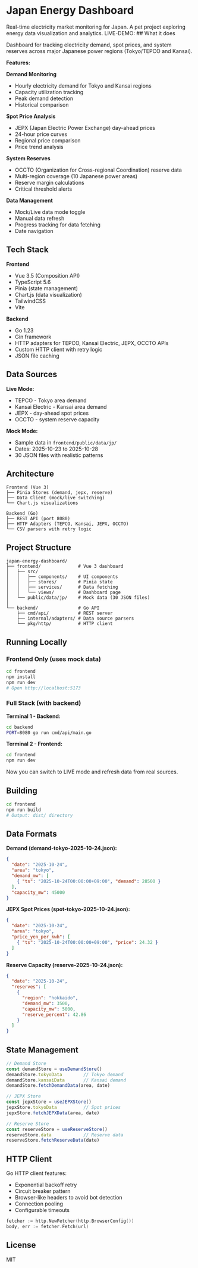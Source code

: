 # Japan Energy Dashboard

Real-time electricity market monitoring for Japan. A pet project exploring energy data visualization and analytics.
LIVE-DEMO:  [
](https://japan-energy-dashboard.vercel.app/)## What it does

Dashboard for tracking electricity demand, spot prices, and system reserves across major Japanese power regions (Tokyo/TEPCO and Kansai).

**Features:**

**Demand Monitoring**
- Hourly electricity demand for Tokyo and Kansai regions
- Capacity utilization tracking
- Peak demand detection
- Historical comparison

**Spot Price Analysis**
- JEPX (Japan Electric Power Exchange) day-ahead prices
- 24-hour price curves
- Regional price comparison
- Price trend analysis

**System Reserves**
- OCCTO (Organization for Cross-regional Coordination) reserve data
- Multi-region coverage (10 Japanese power areas)
- Reserve margin calculations
- Critical threshold alerts

**Data Management**
- Mock/Live data mode toggle
- Manual data refresh
- Progress tracking for data fetching
- Date navigation

## Tech Stack

**Frontend**
- Vue 3.5 (Composition API)
- TypeScript 5.6
- Pinia (state management)
- Chart.js (data visualization)
- TailwindCSS
- Vite

**Backend**
- Go 1.23
- Gin framework
- HTTP adapters for TEPCO, Kansai Electric, JEPX, OCCTO APIs
- Custom HTTP client with retry logic
- JSON file caching

## Data Sources

**Live Mode:**
- TEPCO - Tokyo area demand
- Kansai Electric - Kansai area demand
- JEPX - day-ahead spot prices
- OCCTO - system reserve capacity

**Mock Mode:**
- Sample data in `frontend/public/data/jp/`
- Dates: 2025-10-23 to 2025-10-28
- 30 JSON files with realistic patterns

## Architecture

```
Frontend (Vue 3)
├── Pinia Stores (demand, jepx, reserve)
├── Data Client (mock/live switching)
└── Chart.js visualizations

Backend (Go)
├── REST API (port 8080)
├── HTTP Adapters (TEPCO, Kansai, JEPX, OCCTO)
└── CSV parsers with retry logic
```

## Project Structure

```
japan-energy-dashboard/
├── frontend/              # Vue 3 dashboard
│   ├── src/
│   │   ├── components/    # UI components
│   │   ├── stores/        # Pinia state
│   │   ├── services/      # Data fetching
│   │   └── views/         # Dashboard page
│   └── public/data/jp/    # Mock data (30 JSON files)
│
└── backend/               # Go API
    ├── cmd/api/           # REST server
    ├── internal/adapters/ # Data source parsers
    └── pkg/http/          # HTTP client
```

## Running Locally

### Frontend Only (uses mock data)

```bash
cd frontend
npm install
npm run dev
# Open http://localhost:5173
```

### Full Stack (with backend)

**Terminal 1 - Backend:**
```bash
cd backend
PORT=8080 go run cmd/api/main.go
```

**Terminal 2 - Frontend:**
```bash
cd frontend
npm run dev
```

Now you can switch to LIVE mode and refresh data from real sources.

## Building

```bash
cd frontend
npm run build
# Output: dist/ directory
```

## Data Formats

**Demand (demand-tokyo-2025-10-24.json):**
```json
{
  "date": "2025-10-24",
  "area": "tokyo",
  "demand_mw": [
    { "ts": "2025-10-24T00:00:00+09:00", "demand": 28500 }
  ],
  "capacity_mw": 45000
}
```

**JEPX Spot Prices (spot-tokyo-2025-10-24.json):**
```json
{
  "date": "2025-10-24",
  "area": "tokyo",
  "price_yen_per_kwh": [
    { "ts": "2025-10-24T00:00:00+09:00", "price": 24.32 }
  ]
}
```

**Reserve Capacity (reserve-2025-10-24.json):**
```json
{
  "date": "2025-10-24",
  "reserves": [
    {
      "region": "hokkaido",
      "demand_mw": 3500,
      "capacity_mw": 5000,
      "reserve_percent": 42.86
    }
  ]
}
```

## State Management

```typescript
// Demand Store
const demandStore = useDemandStore()
demandStore.tokyoData        // Tokyo demand
demandStore.kansaiData       // Kansai demand
demandStore.fetchDemandData(area, date)

// JEPX Store
const jepxStore = useJEPXStore()
jepxStore.tokyoData          // Spot prices
jepxStore.fetchJEPXData(area, date)

// Reserve Store
const reserveStore = useReserveStore()
reserveStore.data            // Reserve data
reserveStore.fetchReserveData(date)
```

## HTTP Client

Go HTTP client features:
- Exponential backoff retry
- Circuit breaker pattern
- Browser-like headers to avoid bot detection
- Connection pooling
- Configurable timeouts

```go
fetcher := http.NewFetcher(http.BrowserConfig())
body, err := fetcher.Fetch(url)
```

## License

MIT

